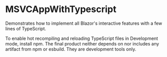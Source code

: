 # MSVCAppWithTypescript

Demonstrates how to implement all Blazor's interactive features with a
few lines of TypeScript.

To enable hot recompiling and reloading TypeScript files in Development 
mode, install npm. The final product neither depends on nor includes any
artifact from npm or esbuild.  They are development tools only.

